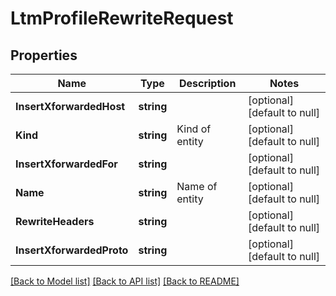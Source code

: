 # LtmProfileRewriteRequest

## Properties
Name | Type | Description | Notes
------------ | ------------- | ------------- | -------------
**InsertXforwardedHost** | **string** |  | [optional] [default to null]
**Kind** | **string** | Kind of entity | [optional] [default to null]
**InsertXforwardedFor** | **string** |  | [optional] [default to null]
**Name** | **string** | Name of entity | [optional] [default to null]
**RewriteHeaders** | **string** |  | [optional] [default to null]
**InsertXforwardedProto** | **string** |  | [optional] [default to null]

[[Back to Model list]](../README.md#documentation-for-models) [[Back to API list]](../README.md#documentation-for-api-endpoints) [[Back to README]](../README.md)



